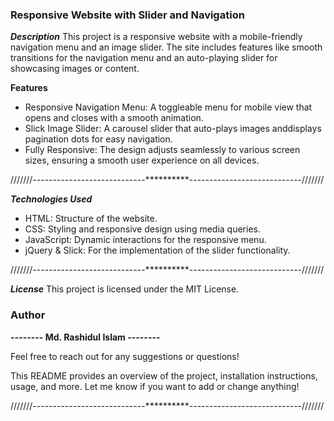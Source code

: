 
### Responsive Website with Slider and Navigation

***Description***
This project is a responsive website with a mobile-friendly navigation menu and an image slider. The site includes features like smooth transitions for the navigation menu and an auto-playing slider for showcasing images or content.

**Features**

   * Responsive Navigation Menu: A toggleable menu for mobile view that opens and closes with a smooth animation.
   * Slick Image Slider: A carousel slider that auto-plays images anddisplays pagination dots for easy navigation.
   * Fully Responsive: The design adjusts seamlessly to various screen sizes, ensuring a smooth user experience on all devices.

 ///////----------------------------**********----------------------------///////


***Technologies Used***

   * HTML: Structure of the website.
   * CSS: Styling and responsive design using media queries.
   * JavaScript: Dynamic interactions for the responsive menu.
   * jQuery & Slick: For the implementation of the slider functionality.

 ///////----------------------------**********----------------------------///////


***License***
This project is licensed under the MIT License. 

### Author
****-------- Md. Rashidul Islam --------****

Feel free to reach out for any suggestions or questions!

This README provides an overview of the project, installation instructions, usage, and more. Let me know if you want to add or change anything!

///////----------------------------**********----------------------------///////